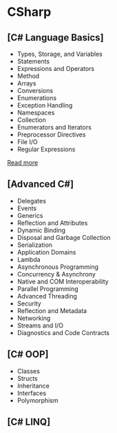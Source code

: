 # CSharp

## [C# Language Basics]
* Types, Storage, and Variables
* Statements	
* Expressions and Operators
* Method
* Arrays
* Conversions
* Enumerations 
* Exception Handling
* Namespaces
* Collection
* Enumerators and Iterators
* Preprocessor Directives
* File I/O
* Regular Expressions

[Read more](https://github.com/ramyrams/CSharp/blob/master/C%23LanguageBasics.md)

## [Advanced C#]
* Delegates
* Events
* Generics
* Reflection and Attributes 
* Dynamic Binding
* Disposal and Garbage Collection
* Serialization
* Application Domains
* Lambda
* Asynchronous Programming
* Concurrency & Asynchrony
* Native and COM Interoperability
* Parallel Programming
* Advanced Threading
* Security
* Reflection and Metadata
* Networking
* Streams and I/O
* Diagnostics and Code Contracts

## [C# OOP]
* Classes
* Structs 
* Inheritance 
* Interfaces 
* Polymorphism 

## [C# LINQ]

